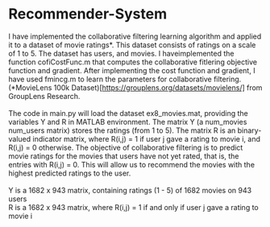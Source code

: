 # Recommender-System
I have implemented the collaborative filtering learning algorithm and applied it to a dataset of movie ratings*. This dataset consists of ratings on a scale of 1 to 5. The dataset has  users, and  movies. I haveimplemented the function cofiCostFunc.m that computes the collaborative fitlering objective function and gradient. After implementing the cost function and gradient, I have used fmincg.m to learn the parameters for collaborative filtering.
</br>(*MovieLens 100k Dataset)[https://grouplens.org/datasets/movielens/] from GroupLens Research.
</br>
</br>
The code in main.py will load the dataset ex8_movies.mat, providing the variables Y and R in MATLAB environment. The matrix Y (a num_movies  num_users matrix) stores the ratings  (from 1 to 5). The matrix R is an binary-valued indicator matrix, where R(i,j) = 1 if user j gave a rating to movie i, and R(i,j) = 0 otherwise. The objective of collaborative filtering is to predict movie ratings for the movies that users have not yet rated, that is, the entries with R(i,j) = 0. This will allow us to recommend the movies with the highest predicted ratings to the user.
</br>
</br>
Y is a 1682 x 943 matrix, containing ratings (1 - 5) of 1682 movies on 943 users
</br>R is a 1682 x 943 matrix, where R(i,j) = 1 if and only if user j gave a rating to movie i
</br>

